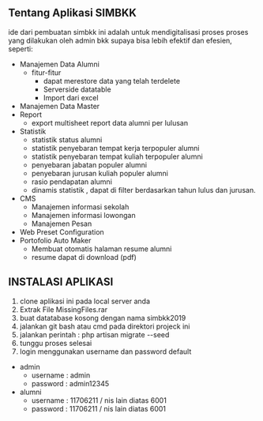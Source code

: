 ## Tentang Aplikasi SIMBKK

ide dari pembuatan simbkk ini adalah untuk mendigitalisasi proses proses yang dilakukan oleh admin bkk supaya bisa lebih efektif dan efesien, seperti:
- Manajemen Data Alumni
    - fitur-fitur
        - dapat merestore data yang telah terdelete
        - Serverside datatable
        - Import dari excel
- Manajemen Data Master
- Report
    - export multisheet report data alumni per lulusan
- Statistik
    - statistik status alumni
    - statistik penyebaran tempat kerja terpopuler alumni
    - statistik penyebaran tempat kuliah terpopuler alumni
    - penyebaran jabatan populer alumni
    - penyebaran jurusan kuliah populer alumni
    - rasio pendapatan alumni
    - dinamis statistik , dapat di filter berdasarkan tahun lulus dan jurusan.
- CMS
    - Manajemen informasi sekolah
    - Manajemen informasi lowongan
    - Manajemen Pesan
- Web Preset Configuration
- Portofolio Auto Maker
    - Membuat otomatis halaman resume alumni
    - resume dapat di download (pdf)
    
## INSTALASI APLIKASI
1. clone aplikasi ini pada local server anda
2. Extrak File MissingFiles.rar
2. buat datatabase kosong dengan nama simbkk2019
3. jalankan git bash atau cmd pada direktori projeck ini
4. jalankan perintah : php artisan migrate --seed
5. tunggu proses selesai
6. login menggunakan username dan password default
- admin
    - username : admin
    - password : admin12345
- alumni
    - username : 11706211 / nis lain diatas 6001
    - password : 11706211 / nis lain diatas 6001
